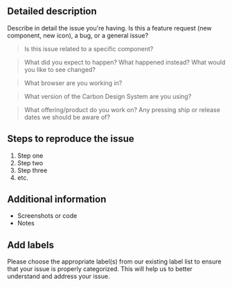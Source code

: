 <!-- Feel free to remove sections that aren't relevant.

## Title line template: [Title]: Brief description

-->

## Detailed description

Describe in detail the issue you're having. Is this a feature request (new component, new icon), a bug, or a general issue?


> Is this issue related to a specific component?


> What did you expect to happen? What happened instead? What would you like to see changed?



> What browser are you working in?



> What version of the Carbon Design System are you using?



> What offering/product do you work on? Any pressing ship or release dates we should be aware of?


## Steps to reproduce the issue

1. Step one
2. Step two
3. Step three
4. etc.


## Additional information

* Screenshots or code
* Notes


## Add labels
Please choose the appropriate label(s) from our existing label list to ensure that your issue is properly categorized. This will help us to better understand and address your issue.


